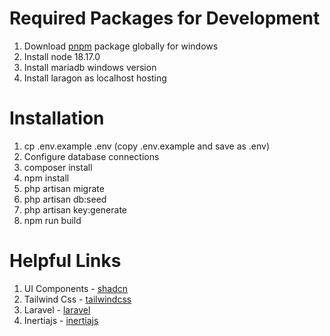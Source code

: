 # Required Packages for Development

1. Download [pnpm](https://pnpm.io/) package globally for windows
2. Install node 18.17.0
3. Install mariadb windows version
4. Install laragon as localhost hosting

# Installation

1. cp .env.example .env (copy .env.example and save as .env)
2. Configure database connections
3. composer install
4. npm install
5. php artisan migrate
6. php artisan db:seed
7. php artisan key:generate
8. npm run build

# Helpful Links

1. UI Components - [shadcn](https://ui.shadcn.com/docs)
2. Tailwind Css - [tailwindcss](https://tailwindcss.com/docs/installation)
3. Laravel - [laravel](https://laravel.com/)
4. Inertiajs - [inertiajs](https://inertiajs.com/)
